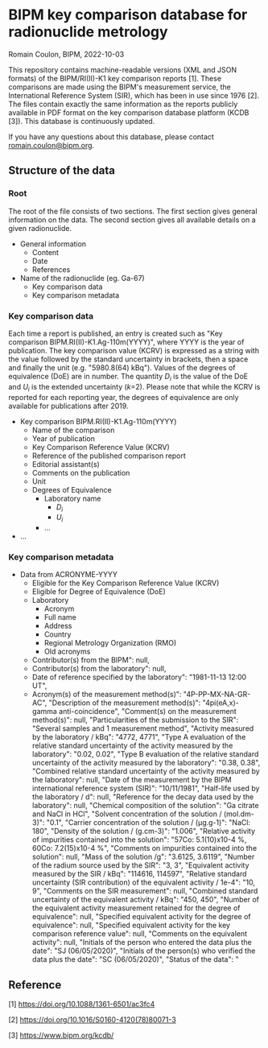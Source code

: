 # BIPM key comparison database for radionuclide metrology

Romain Coulon, BIPM, 2022-10-03

This repository contains machine-readable versions (XML and JSON formats) of the BIPM/RI(II)-K1 key comparison reports [1].
These comparisons are made using the BIPM's measurement service, the International Reference System (SIR), which has been in use since 1976 [2].
The files contain exactly the same information as the reports publicly available in PDF format on the key comparison database platform (KCDB [3]). This database is continuously updated.

If you have any questions about this database, please contact romain.coulon@bipm.org.

## Structure of the data

### Root 

The root of the file consists of two sections. The first section gives general information on the data. The second section gives all available details on a given radionuclide.

* General information
  - Content
  - Date
  - References
* Name of the radionuclide (eg. Ga-67)
  - Key comparison data
  - Key comparison metadata

### Key comparison data

Each time a report is published, an entry is created such as "Key comparison BIPM.RI(II)-K1.Ag-110m(YYYY)", where YYYY is the year of publication. The key comparison value (KCRV) is expressed as a string with the value followed by the standard uncertainty in brackets, then a space and finally the unit (e.g. "5980.8(64) kBq"). Values of the degrees of equivalence (DoE) are in number. The quantity $D_i$ is the value of the DoE and $U_i$ is the extended uncertainty ($k$=2). Please note that while the KCRV is reported for each reporting year, the degrees of equivalence are only available for publications after 2019. 

* Key comparison BIPM.RI(II)-K1.Ag-110m(YYYY)
  - Name of the comparison
  - Year of publication
  - Key Comparison Reference Value (KCRV)
  - Reference of the published comparison report
  - Editorial assistant(s)
  - Comments on the publication
  - Unit
  - Degrees of Equivalence
    - Laboratory name
      - $D_i$
      - $U_i$
    - ...
*  ... 

### Key comparison metadata





* Data from ACRONYME-YYYY
  - Eligible for the Key Comparison Reference Value (KCRV)
  - Eligible for Degree of Equivalence (DoE)
  - Laboratory
    - Acronym
    - Full name
    - Address
    - Country
    - Regional Metrology Organization (RMO)
    - Old acronyms
  - Contributor(s) from the BIPM": null,
  - Contributor(s) from the laboratory": null,
  - Date of reference specified by the laboratory": "1981-11-13 12:00 UT",
  - Acronym(s) of the measurement method(s)": "4P-PP-MX-NA-GR-AC",
        "Description of the measurement method(s)": "4pi(eA,x)-gamma anti-coincidence",
        "Comment(s) on the measurement method(s)": null,
        "Particularities of the submission to the SIR": "Several samples and 1 measurement method",
        "Activity measured by the laboratory / kBq": "4772, 4771",
        "Type A evaluation of the relative standard uncertainty of the activity measured by the laboratory": "0.02, 0.02",
        "Type B evaluation of the relative standard uncertainty of the activity measured by the laboratory": "0.38, 0.38",
        "Combined relative standard uncertainty of the activity measured by the laboratory": null,
        "Date of the measurement by the BIPM international reference system (SIR)": "10/11/1981",
        "Half-life used by the laboratory / d": null,
        "Reference for the decay data used by the laboratory": null,
        "Chemical composition of the solution": "Ga citrate and NaCl in HCl",
        "Solvent concentration of the solution / (mol.dm-3)": "0.1",
        "Carrier concentration of the solution / (µg.g-1)": "NaCl: 180",
        "Density of the solution / (g.cm-3)": "1.006",
        "Relative activity of impurities contained into the solution": "57Co: 5.1(10)x10-4 %, 60Co: 7.2(15)x10-4 %",
        "Comments on impurities contained into the solution": null,
        "Mass of the solution /g": "3.6125, 3.6119",
        "Number of the radium source used by the SIR": "3, 3",
        "Equivalent activity measured by the SIR / kBq": "114616, 114597",
        "Relative standard uncertainty (SIR contribution) of the equivalent activity / 1e-4": "10, 9",
        "Comments on the SIR measurement": null,
        "Combined standard uncertainty of the equivalent activity / kBq": "450, 450",
        "Number of the equivalent activity measurement retained for the degree of equivalence": null,
        "Specified equivalent activity for the degree of equivalence": null,
        "Specified equivalent activity for the key comparison reference value": null,
        "Comments on the equivalent activity": null,
        "Initials of the person who entered the data plus the date": "SJ (06/05/2020)",
        "Initials of the person(s) who verified the data plus the date": "SC (06/05/2020)",
        "Status of the data": "

## Reference

[1] https://doi.org/10.1088/1361-6501/ac3fc4

[2] https://doi.org/10.1016/S0160-4120(78)80071-3

[3] https://www.bipm.org/kcdb/
